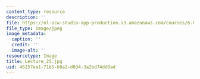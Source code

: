 ```yaml
---
content_type: resource
description: ''
file: https://ol-ocw-studio-app-production.s3.amazonaws.com/courses/6-041sc-probabilistic-systems-analysis-and-applied-probability-fall-2013/46257ea171b5b8a2d0343a2bd74dd0ad_Lecture_25.jpg
file_type: image/jpeg
image_metadata:
  caption: ''
  credit: ''
  image-alt: ''
resourcetype: Image
title: Lecture_25.jpg
uid: 46257ea1-71b5-b8a2-d034-3a2bd74dd0ad
---
```

